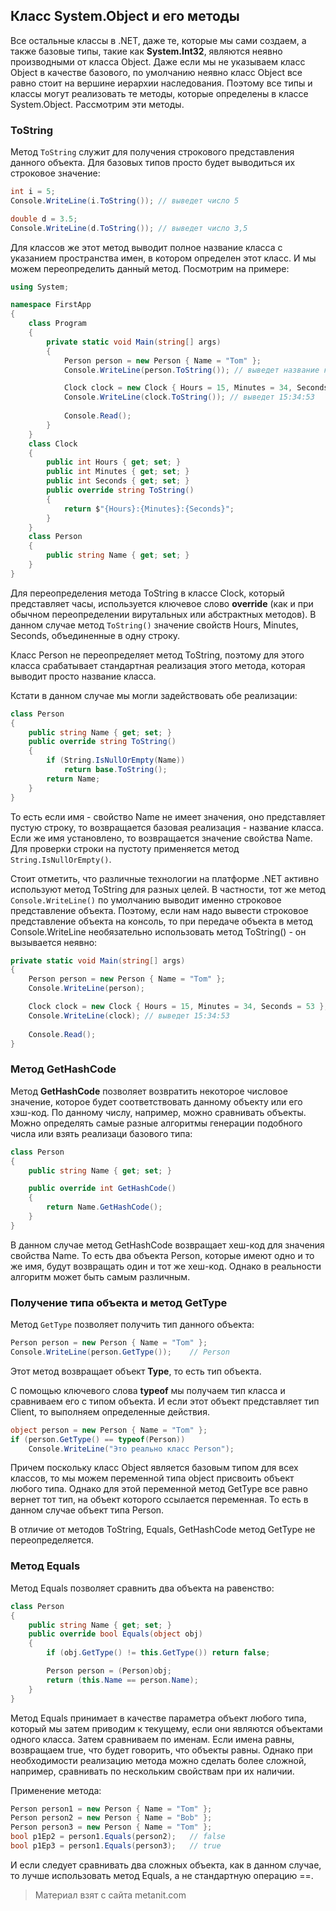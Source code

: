 ## Класс System.Object и его методы

Все остальные классы в .NET, даже те, которые мы сами создаем, а также базовые типы, такие как **System.Int32**, являются неявно производными от класса Object. Даже если мы не указываем класс Object в качестве базового, по умолчанию неявно класс Object все равно стоит на вершине иерархии наследования. Поэтому все типы и классы могут реализовать те методы, которые определены в классе System.Object. Рассмотрим эти методы.

### ToString

Метод `ToString` служит для получения строкового представления данного объекта. Для базовых типов просто будет выводиться их строковое значение:

```cs
int i = 5;
Console.WriteLine(i.ToString()); // выведет число 5

double d = 3.5;
Console.WriteLine(d.ToString()); // выведет число 3,5
```

Для классов же этот метод выводит полное название класса с указанием пространства имен, в котором определен этот класс. И мы можем переопределить данный метод. Посмотрим на примере:

```cs
using System;

namespace FirstApp
{
    class Program
    {
        private static void Main(string[] args)
        {
            Person person = new Person { Name = "Tom" };
            Console.WriteLine(person.ToString()); // выведет название класса Person

            Clock clock = new Clock { Hours = 15, Minutes = 34, Seconds = 53 };
            Console.WriteLine(clock.ToString()); // выведет 15:34:53
            
            Console.Read();
        }
    }
    class Clock
    {
        public int Hours { get; set; }
        public int Minutes { get; set; }
        public int Seconds { get; set; }
        public override string ToString()
        {
            return $"{Hours}:{Minutes}:{Seconds}";
        }
    }
    class Person
    {
        public string Name { get; set; }
    }
}
```

Для переопределения метода ToString в классе Clock, который представляет часы, используется ключевое слово **override** (как и при обычном переопределении вирутальных или абстрактных методов). В данном случае метод `ToString()` значение свойств Hours, Minutes, Seconds, объединенные в одну строку.

Класс Person не переопределяет метод ToString, поэтому для этого класса срабатывает стандартная реализация этого метода, которая выводит просто название класса.

Кстати в данном случае мы могли задействовать обе реализации:

```cs
class Person
{
    public string Name { get; set; }
    public override string ToString()
    {
        if (String.IsNullOrEmpty(Name))
            return base.ToString();
        return Name;
    }
}
```

То есть если имя - свойство Name не имеет значения, оно представляет пустую строку, то возвращается базовая реализация - название класса. Если же имя установлено, то возвращается значение свойства Name. Для проверки строки на пустоту применяется метод `String.IsNullOrEmpty()`.

Стоит отметить, что различные технологии на платформе .NET активно используют метод ToString для разных целей. В частности, тот же метод `Console.WriteLine()` по умолчанию выводит именно строковое представление объекта. Поэтому, если нам надо вывести строковое представление объекта на консоль, то при передаче объекта в метод Console.WriteLine необязательно использовать метод ToString() - он вызывается неявно:

```cs
private static void Main(string[] args)
{
    Person person = new Person { Name = "Tom" };
    Console.WriteLine(person);

    Clock clock = new Clock { Hours = 15, Minutes = 34, Seconds = 53 };
    Console.WriteLine(clock); // выведет 15:34:53
            
    Console.Read();
}
```

### Метод GetHashCode

Метод **GetHashCode** позволяет возвратить некоторое числовое значение, которое будет соответствовать данному объекту или его хэш-код. По данному числу, например, можно сравнивать объекты. Можно определять самые разные алгоритмы генерации подобного числа или взять реализаци базового типа:

```cs
class Person
{
    public string Name { get; set; }

    public override int GetHashCode()
    {
        return Name.GetHashCode();
    }
}
```

В данном случае метод GetHashCode возвращает хеш-код для значения свойства Name. То есть два объекта Person, которые имеют одно и то же имя, будут возвращать один и тот же хеш-код. Однако в реальности алгоритм может быть самым различным.

### Получение типа объекта и метод GetType

Метод `GetType` позволяет получить тип данного объекта:

```cs
Person person = new Person { Name = "Tom" };
Console.WriteLine(person.GetType());    // Person
```

Этот метод возвращает объект **Type**, то есть тип объекта.

С помощью ключевого слова **typeof** мы получаем тип класса и сравниваем его с типом объекта. И если этот объект представляет тип Client, то выполняем определенные действия.

```cs
object person = new Person { Name = "Tom" };
if (person.GetType() == typeof(Person))
    Console.WriteLine("Это реально класс Person");
```

Причем поскольку класс Object является базовым типом для всех классов, то мы можем переменной типа object присвоить объект любого типа. Однако для этой переменной метод GetType все равно вернет тот тип, на объект которого ссылается переменная. То есть в данном случае объект типа Person.

В отличие от методов ToString, Equals, GetHashCode метод GetType не переопределяется.

### Метод Equals

Метод Equals позволяет сравнить два объекта на равенство:

```cs
class Person
{
    public string Name { get; set; }
    public override bool Equals(object obj)
    {
        if (obj.GetType() != this.GetType()) return false;

        Person person = (Person)obj;
        return (this.Name == person.Name);
    }
}
```

Метод Equals принимает в качестве параметра объект любого типа, который мы затем приводим к текущему, если они являются объектами одного класса. Затем сравниваем по именам. Если имена равны, возвращаем true, что будет говорить, что объекты равны. Однако при необходимости реализацию метода можно сделать более сложной, например, сравнивать по нескольким свойствам при их наличии.

Применение метода:

```cs
Person person1 = new Person { Name = "Tom" };
Person person2 = new Person { Name = "Bob" };
Person person3 = new Person { Name = "Tom" };
bool p1Ep2 = person1.Equals(person2);   // false
bool p1Ep3 = person1.Equals(person3);   // true
```

И если следует сравнивать два сложных объекта, как в данном случае, то лучше использовать метод Equals, а не стандартную операцию ==.


> Материал взят с сайта metanit.com